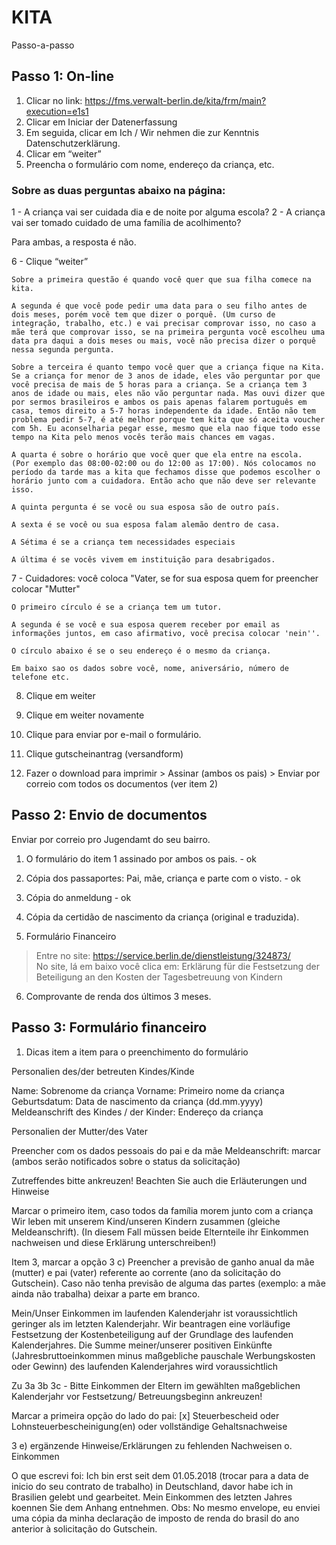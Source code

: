 # KITA
 
Passo-a-passo

## Passo 1: On-line

1. Clicar no link: https://fms.verwalt-berlin.de/kita/frm/main?execution=e1s1
2. Clicar em Iniciar der Datenerfassung
3. Em seguida, clicar em Ich / Wir nehmen die zur Kenntnis Datenschutzerklärung.
4. Clicar em “weiter”
5. Preencha o formulário com nome, endereço da criança, etc.

### Sobre as duas perguntas abaixo na página:

1 - A criança vai ser cuidada dia e de noite por alguma escola?
2 - A criança vai ser tomado cuidado de uma família de acolhimento?

Para ambas, a resposta é não.

6 - Clique “weiter”

```
Sobre a primeira questão é quando você quer que sua filha comece na kita.

A segunda é que você pode pedir uma data para o seu filho antes de dois meses, porém você tem que dizer o porquê. (Um curso de integração, trabalho, etc.) e vai precisar comprovar isso, no caso a mãe terá que comprovar isso, se na primeira pergunta você escolheu uma data pra daqui a dois meses ou mais, você não precisa dizer o porquê nessa segunda pergunta.

Sobre a terceira é quanto tempo você quer que a criança fique na Kita. Se a criança for menor de 3 anos de idade, eles vão perguntar por que você precisa de mais de 5 horas para a criança. Se a criança tem 3 anos de idade ou mais, eles não vão perguntar nada. Mas ouvi dizer que por sermos brasileiros e ambos os pais apenas falarem português em casa, temos direito a 5-7 horas independente da idade. Então não tem problema pedir 5-7, é até melhor porque tem kita que só aceita voucher com 5h. Eu aconselharia pegar esse, mesmo que ela nao fique todo esse tempo na Kita pelo menos vocês terão mais chances em vagas.

A quarta é sobre o horário que você quer que ela entre na escola.
(Por exemplo das 08:00-02:00 ou do 12:00 as 17:00). Nós colocamos no período da tarde mas a kita que fechamos disse que podemos escolher o horário junto com a cuidadora. Então acho que não deve ser relevante isso.

A quinta pergunta é se você ou sua esposa são de outro país. 

A sexta é se você ou sua esposa falam alemão dentro de casa. 

A Sétima é se a criança tem necessidades especiais

A última é se vocês vivem em instituição para desabrigados.
```
7 - Cuidadores: você coloca "Vater, se for sua esposa quem for preencher colocar "Mutter"

```
O primeiro círculo é se a criança tem um tutor.

A segunda é se você e sua esposa querem receber por email as informações juntos, em caso afirmativo, você precisa colocar 'nein''.

O círculo abaixo é se o seu endereço é o mesmo da criança.

Em baixo sao os dados sobre você, nome, aniversário, número de telefone etc.
```

8. Clique em weiter

9. Clique em weiter novamente

10. Clique para enviar por e-mail o formulário.

11. Clique gutscheinantrag (versandform)

12. Fazer o download para imprimir > Assinar (ambos os pais) > Enviar por correio com todos os documentos (ver item 2)


## Passo 2: Envio de documentos

Enviar por correio pro Jugendamt do seu bairro.

1. O formulário do item 1 assinado por ambos os pais. - ok

2. Cópia dos passaportes: Pai, mãe, criança e parte com o visto. - ok

3. Cópia do anmeldung - ok

4. Cópia da certidão de nascimento da criança (original e traduzida).

5. Formulário Financeiro
> Entre no site: https://service.berlin.de/dienstleistung/324873/   
> No site, lá em baixo você clica em: Erklärung für die Festsetzung der Beteiligung an den Kosten der Tagesbetreuung von Kindern

6. Comprovante de renda dos últimos 3 meses.


## Passo 3: Formulário financeiro

1. Dicas item a item para o preenchimento do formulário

Personalien des/der betreuten Kindes/Kinde

Name: Sobrenome da criança
Vorname: Primeiro nome da criança
Geburtsdatum: Data de nascimento da criança (dd.mm.yyyy)
Meldeanschrift des Kindes / der Kinder: Endereço da criança

Personalien der Mutter/des Vater

Preencher com os dados pessoais do pai e da mãe
Meldeanschrift: marcar (ambos serão notificados sobre o status da solicitação)

Zutreffendes bitte ankreuzen! Beachten Sie auch die Erläuterungen und Hinweise

Marcar o primeiro item, caso todos da família morem junto com a criança
Wir leben mit unserem Kind/unseren Kindern zusammen (gleiche Meldeanschrift). (In diesem Fall müssen beide Elternteile ihr Einkommen nachweisen und diese Erklärung unterschreiben!)

Item 3, marcar a opção 3 c)
Preencher a previsão de ganho anual da mãe (mutter) e pai (vater) referente ao corrente (ano da solicitação do Gutschein). Caso não tenha previsão de alguma das partes (exemplo: a mãe ainda não trabalha) deixar a parte em branco.


Mein/Unser Einkommen im laufenden Kalenderjahr ist voraussichtlich geringer als im letzten Kalenderjahr.  Wir beantragen eine vorläufige Festsetzung der Kostenbeteiligung auf der Grundlage des laufenden  Kalenderjahres. Die Summe meiner/unserer positiven Einkünfte (Jahresbruttoeinkommen minus maßgebliche pauschale Werbungskosten oder Gewinn) des laufenden Kalenderjahres wird voraussichtlich

Zu 3a 3b 3c - Bitte Einkommen der Eltern im gewählten maßgeblichen Kalenderjahr vor Festsetzung/ Betreuungsbeginn ankreuzen!

Marcar a primeira opção do lado do pai: 
[x] Steuerbescheid oder Lohnsteuerbescheinigung(en) oder vollständige Gehaltsnachweise

3 e)  ergänzende Hinweise/Erklärungen zu fehlenden Nachweisen o. Einkommen  

O que escrevi foi:
Ich bin erst seit dem 01.05.2018 (trocar para a data de inicio do seu contrato de trabalho) in Deutschland, davor habe ich in Brasilien gelebt und gearbeitet. Mein Einkommen des letzten Jahres koennen Sie dem Anhang entnehmen. 
Obs: No mesmo envelope, eu enviei uma cópia da minha declaração de imposto de renda do brasil do ano anterior à solicitação do Gutschein.
